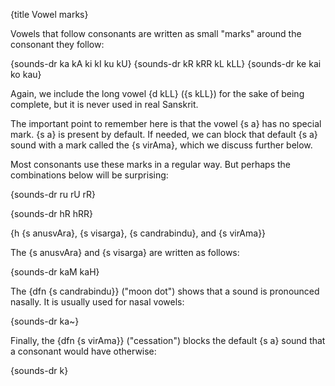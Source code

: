 {title Vowel marks}

Vowels that follow consonants are written as small "marks" around the consonant
they follow:

{sounds-dr ka kA ki kI ku kU}
{sounds-dr kR kRR kL kLL}
{sounds-dr ke kai ko kau}

Again, we include the long vowel {d kLL} ({s kLL}) for the sake of being
complete, but it is never used in real Sanskrit.

The important point to remember here is that the vowel {s a} has no special
mark. {s a} is present by default. If needed, we can block that default {s a}
sound with a mark called the {s virAma}, which we discuss further below.

Most consonants use these marks in a regular way. But perhaps the combinations
below will be surprising:

{sounds-dr ru rU rR}

{sounds-dr hR hRR}


{h {s anusvAra}, {s visarga}, {s candrabindu}, and {s virAma}}

The {s anusvAra} and {s visarga} are written as follows:

{sounds-dr kaM kaH}

The {dfn {s candrabindu}} ("moon dot") shows that a sound is pronounced
nasally. It is usually used for nasal vowels:

{sounds-dr ka~}

Finally, the {dfn {s virAma}} ("cessation") blocks the default {s a} sound that
a consonant would have otherwise:

{sounds-dr k}

